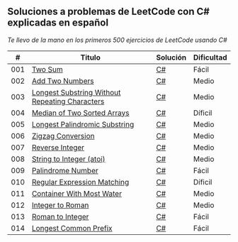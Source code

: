 ## Soluciones a problemas de LeetCode con C# explicadas en español

_Te llevo de la mano en los primeros 500 ejercicios de LeetCode usando C#_

| # | Titulo | Solución | Dificultad |
|---| ----- | -------- | ---------- |
|001|[Two Sum](https://leetcode.com/problems/two-sum/) | [C#](https://github.com/Jonas-Lara/Ergo/blob/master/Algoritmos/01-TwoSums.cpp)|Fácil|
|002|[Add Two Numbers](https://leetcode.com/problems/add-two-numbers/) | [C#](https://github.com/Jonas-Lara/Ergo/blob/master/Algoritmos/02-AddTwoNumbers.cpp)|Medio|
|003|[Longest Substring Without Repeating Characters](https://leetcode.com/problems/longest-substring-without-repeating-characters/) | [C#](https://github.com/Jonas-Lara/Ergo/blob/master/Algoritmos/03-LongestSubstringWithoutRepeatingCharacters.cpp)|Medio|
|004|[Median of Two Sorted Arrays](https://leetcode.com/problems/median-of-two-sorted-arrays/) | [C#]()|Díficil|
|005|[Longest Palindromic Substring](https://leetcode.com/problems/longest-palindromic-substring/) | [C#]()|Medio|
|006|[Zigzag Conversion](https://leetcode.com/problems/zigzag-conversion/) | [C#]()|Medio|
|007|[Reverse Integer](https://leetcode.com/problems/reverse-integer/) | [C#]()|Medio|
|008|[String to Integer (atoi)](https://leetcode.com/problems/string-to-integer-atoi/) | [C#]()|Medio|
|009|[Palindrome Number](https://leetcode.com/problems/palindrome-number/) | [C#]()|Fácil|
|010|[Regular Expression Matching](https://leetcode.com/problems/regular-expression-matching/) | [C#]()|Díficil|
|011|[Container With Most Water](https://leetcode.com/problems/container-with-most-water/) | [C#]()|Medio|
|012|[Integer to Roman](https://leetcode.com/problems/integer-to-roman/) | [C#]()|Medio|
|013|[Roman to Integer](https://leetcode.com/problems/roman-to-integer/) | [C#]()|Fácil|
|014|[Longest Common Prefix](https://leetcode.com/problems/longest-common-prefix/) | [C#]()|Fácil|
